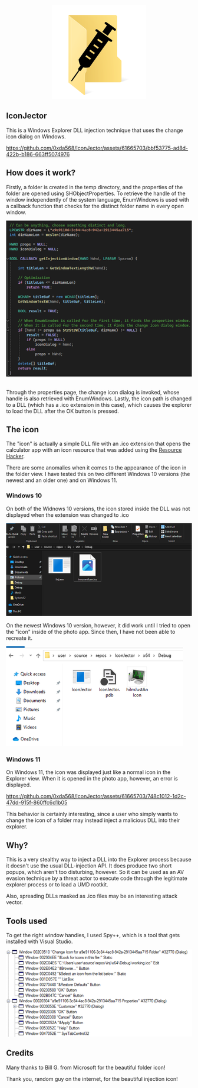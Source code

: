 <p align="center">
    <img src="assets/ficon.png">
</p>

## IconJector
This is a Windows Explorer DLL injection technique that uses the change icon dialog on Windows. 


https://github.com/0xda568/IconJector/assets/61665703/bbf53775-ad8d-422b-b186-663ff5074976


## How does it work?
Firstly, a folder is created in the temp directory, and the properties of the folder are opened using SHObjectProperties. To retrieve the handle of the window independently of the system language, EnumWindows is used with a callback function that checks for the distinct folder name in every open window. 

![callback function](assets/callback1.png) 

Through the properties page, the change icon dialog is invoked, whose handle is also retrieved with EnumWindows. Lastly, the icon path is changed to a DLL (which has a .ico extension in this case), which causes the explorer to load the DLL after the OK button is pressed.

## The icon
The "icon" is actually a simple DLL file with an .ico extension that opens the calculator app with an icon resource that was added using the [Resource Hacker]("https://www.angusj.com/resourcehacker/").


There are some anomalies when it comes to the appearance of the icon in the folder view. I have tested this on two different Windows 10 versions (the newest and an older one) and on Windows 11.

### Windows 10
On both of the Widnows 10 versions, the icon stored inside the DLL was not displayed when the extension was changed to .ico

![win10 dll](assets/win10_dll.png)

On the newest Windows 10 version, however, it did work until I tried to open the "icon" inside of the photo app. Since then, I have not been able to recreate it.

![new win10 icon](assets/applied_icon.png)

### Windows 11
On Windows 11, the icon was displayed just like a normal icon in the Explorer view. When it is opened in the photo app, however, an error is displayed.


https://github.com/0xda568/IconJector/assets/61665703/748c1012-1d2c-47dd-915f-860ffc6d1b05


This behavior is certainly interesting, since a user who simply wants to change the icon of a folder may instead inject a malicious DLL into their explorer.

## Why?
This is a very stealthy way to inject a DLL into the Explorer process because it doesn't use the usual DLL-injection API. It does produce two short popups, which aren't too disturbing, however. So it can be used as an AV evasion technique by a threat actor to execute code through the legitimate explorer process or to load a UMD rootkit. 

Also, spreading DLLs masked as .ico files may be an interesting attack vector.

## Tools used
To get the right window handles, I used Spy++, which is a tool that gets installed with Visual Studio. 

![spy++](assets/spy_pp1.png)

## Credits
Many thanks to Bill G. from Microsoft for the beautiful folder icon!

Thank you, random guy on the internet, for the beautiful injection icon!
